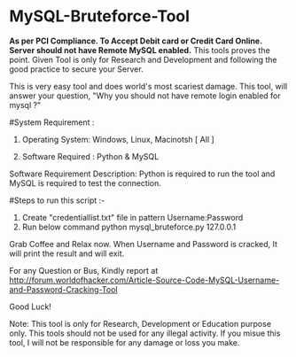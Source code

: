 # MySQL-Bruteforce-Tool

**As per PCI Compliance. To Accept Debit card or Credit Card Online. Server should not have Remote MySQL enabled.**
This tools proves the point. Given Tool is only for Research and Development and following the good practice to secure your Server.

This is very easy tool and does world's most scariest damage. This tool, will answer your question, "Why you should not have remote login enabled for mysql ?"

#System Requirement : 

1. Operating System: Windows, Linux, Macinotsh [ All ]

2. Software Required : Python & MySQL

Software Requirement Description: Python is required to run the tool and MySQL is required to test the connection.

#Steps to run this script :-

1. Create "credentiallist.txt" file in pattern
        Username:Password
2. Run below command 
        python mysql_bruteforce.py 127.0.0.1

Grab Coffee and Relax now. When Username and Password is cracked, It will print the result and will exit.

For any Question or Bus, Kindly report at http://forum.worldofhacker.com/Article-Source-Code-MySQL-Username-and-Password-Cracking-Tool

Good Luck!

Note: This tool is only for Research, Development or Education purpose only. This tools should not be used for any illegal activity. If you misue this tool, I will not be responsible for any damage or loss you make.
